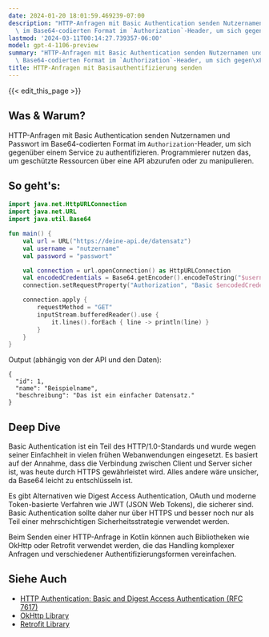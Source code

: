 ```yaml
---
date: 2024-01-20 18:01:59.469239-07:00
description: "HTTP-Anfragen mit Basic Authentication senden Nutzernamen und Passwort\
  \ im Base64-codierten Format im `Authorization`-Header, um sich gegen\xFCber einem\u2026"
lastmod: '2024-03-11T00:14:27.739357-06:00'
model: gpt-4-1106-preview
summary: "HTTP-Anfragen mit Basic Authentication senden Nutzernamen und Passwort im\
  \ Base64-codierten Format im `Authorization`-Header, um sich gegen\xFCber einem\u2026"
title: HTTP-Anfragen mit Basisauthentifizierung senden
---
```


{{< edit_this_page >}}

## Was & Warum?
HTTP-Anfragen mit Basic Authentication senden Nutzernamen und Passwort im Base64-codierten Format im `Authorization`-Header, um sich gegenüber einem Service zu authentifizieren. Programmierer nutzen das, um geschützte Ressourcen über eine API abzurufen oder zu manipulieren.

## So geht's:
```kotlin
import java.net.HttpURLConnection
import java.net.URL
import java.util.Base64

fun main() {
    val url = URL("https://deine-api.de/datensatz")
    val username = "nutzername"
    val password = "passwort"

    val connection = url.openConnection() as HttpURLConnection
    val encodedCredentials = Base64.getEncoder().encodeToString("$username:$password".toByteArray())
    connection.setRequestProperty("Authorization", "Basic $encodedCredentials")

    connection.apply {
        requestMethod = "GET"
        inputStream.bufferedReader().use {
            it.lines().forEach { line -> println(line) }
        }
    }
}
```
Output (abhängig von der API und den Daten):
```
{
  "id": 1,
  "name": "Beispielname",
  "beschreibung": "Das ist ein einfacher Datensatz."
}
```

## Deep Dive
Basic Authentication ist ein Teil des HTTP/1.0-Standards und wurde wegen seiner Einfachheit in vielen frühen Webanwendungen eingesetzt. Es basiert auf der Annahme, dass die Verbindung zwischen Client und Server sicher ist, was heute durch HTTPS gewährleistet wird. Alles andere wäre unsicher, da Base64 leicht zu entschlüsseln ist.

Es gibt Alternativen wie Digest Access Authentication, OAuth und moderne Token-basierte Verfahren wie JWT (JSON Web Tokens), die sicherer sind. Basic Authentication sollte daher nur über HTTPS und besser noch nur als Teil einer mehrschichtigen Sicherheitsstrategie verwendet werden.

Beim Senden einer HTTP-Anfrage in Kotlin können auch Bibliotheken wie OkHttp oder Retrofit verwendet werden, die das Handling komplexer Anfragen und verschiedener Authentifizierungsformen vereinfachen.

## Siehe Auch
- [HTTP Authentication: Basic and Digest Access Authentication (RFC 7617)](https://tools.ietf.org/html/rfc7617)
- [OkHttp Library](https://square.github.io/okhttp/)
- [Retrofit Library](https://square.github.io/retrofit/)
